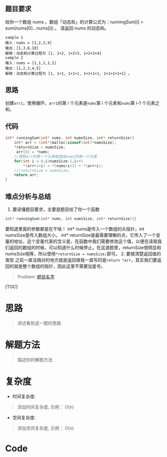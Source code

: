 ## 题目要求
给你一个数组 nums 。数组「动态和」的计算公式为：runningSum[i] = sum(nums[0]…nums[i]) 。
请返回 nums 的动态和。
```
sample 1
输入：nums = [1,2,3,4]
输出：[1,3,6,10]
解释：动态和计算过程为 [1, 1+2, 1+2+3, 1+2+3+4] 
sample 2
输入：nums = [1,1,1,1,1]
输出：[1,2,3,4,5]
解释：动态和计算过程为 [1, 1+1, 1+1+1, 1+1+1+1, 1+1+1+1+1] 。
```
## 思路
创建`arr1`，使用循环，`arr1`的第 i 个元素是`nums`第 i 个元素和`nums`第 i-1 个元素之和。

## 代码
```c
int* runningSum(int* nums, int numsSize, int* returnSize){
    int* arr = (int*)malloc(sizeof(int)*numsSize);
    *returnSize = numsSize;
     arr[0] = *nums;
    //想把arr的第一个元素赋值成nums的第一个元素
    for(int i = 0;i<numsSize-1;i++)
        *(arr+1+i) = *(nums+i+1) + *(arr+i);
    //*returnSize = numsSize;
    return arr;
}
```
## 难点分析与总结
1. 要读懂题目要求，主要是题目给了你一个函数
```c
int* runningSum(int* nums, int numsSize, int* returnSize){}
```
要知道里面的参数都是在干啥！
int* nums是传入一个数组的头指针，int numsSize是传入数组大小。
int* returnSize是最需要理解的点，它传入了一个变量的地址，这个变量代表的含义是，在函数中我们需要修改这个值，以便在读取我们返回的数组的时候，可以知道什么时候停止。在这道题里，returnSize很明显和numsSize相等，所以使用`*returnSize = numsSize;`即可。
2. 要搞清楚返回值的类型
之前一直没搞对的地方就是返回值我一直写的是`return *arr`，其实我们要返回的就是整个数组的指针，因此这里不需要加星号。


> Problem: [题目名字](链接)

[TOC]

# 思路
> 讲述看到这一题的思路

# 解题方法
> 描述你的解题方法

# 复杂度
- 时间复杂度: 
> 添加时间复杂度, 示例： $O(n)$

- 空间复杂度: 
> 添加空间复杂度, 示例： $O(n)$

# Code
```C []

```

